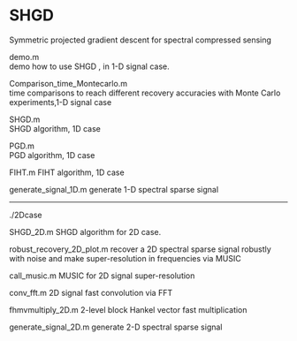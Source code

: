 # SHGD
Symmetric projected gradient descent for spectral compressed sensing 



demo.m  
demo how to use SHGD , in 1-D signal case. 

Comparison_time_Montecarlo.m   
time comparisons to reach different recovery accuracies with Monte Carlo experiments,1-D signal case   

SHGD.m  
SHGD algorithm, 1D case

PGD.m  
PGD algorithm, 1D case

FIHT.m 
 FIHT algorithm, 1D case

generate_signal_1D.m
generate 1-D spectral sparse signal

--------------------------------------------------------------------------------
./2Dcase

SHGD_2D.m
SHGD algorithm for 2D case.

robust_recovery_2D_plot.m
recover  a 2D spectral sparse signal  robustly with noise and make super-resolution in frequencies via MUSIC

call_music.m
MUSIC for 2D  signal super-resolution

conv_fft.m
2D signal fast convolution via FFT

fhmvmultiply_2D.m
2-level block Hankel vector fast multiplication

generate_signal_2D.m
generate 2-D spectral sparse signal
